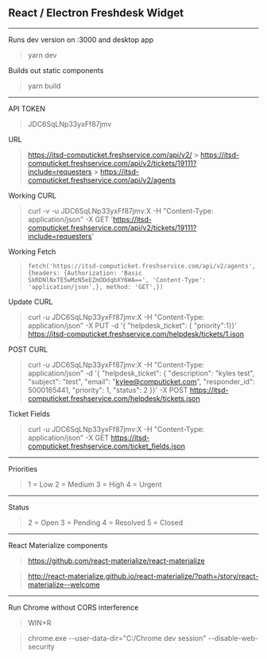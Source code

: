 ## React / Electron Freshdesk Widget

---

Runs dev version on :3000 and desktop app

> yarn dev

Builds out static components

> yarn build

---

API TOKEN

> JDC6SqLNp33yxFf87jmv

URL

> https://itsd-computicket.freshservice.com/api/v2/ > https://itsd-computicket.freshservice.com/api/v2/tickets/19111?include=requesters > https://itsd-computicket.freshservice.com/api/v2/agents

Working CURL

> curl -v -u JDC6SqLNp33yxFf87jmv:X -H "Content-Type: application/json" -X GET 'https://itsd-computicket.freshservice.com/api/v2/tickets/19111?include=requesters'

Working Fetch

> `fetch('https://itsd-computicket.freshservice.com/api/v2/agents', {headers: {Authorization: 'Basic SkRDNlNxTE5wMzN5eEZmODdqbXY6WA==', 'Content-Type': 'application/json',}, method: 'GET',})`

Update CURL

> curl -u JDC6SqLNp33yxFf87jmv:X -H "Content-Type: application/json" -X PUT -d '{ "helpdesk_ticket": { "priority":1}}' https://itsd-computicket.freshservice.com/helpdesk/tickets/1.json

POST CURL

> curl -u JDC6SqLNp33yxFf87jmv:X -H "Content-Type: application/json" -d '{ "helpdesk_ticket": { "description": "kyles test", "subject": "test", "email": "kylee@computicket.com", "responder_id": 5000165441, "priority": 1, "status": 2 }}' -X POST https://itsd-computicket.freshservice.com/helpdesk/tickets.json

Ticket Fields

> curl -u JDC6SqLNp33yxFf87jmv:X -H "Content-Type: application/json" -X GET https://itsd-computicket.freshservice.com/ticket_fields.json

---

Priorities

> 1 = Low
> 2 = Medium
> 3 = High
> 4 = Urgent

---

Status

> 2 = Open
> 3 = Pending
> 4 = Resolved
> 5 = Closed

---

React Materialize components

> https://github.com/react-materialize/react-materialize

> http://react-materialize.github.io/react-materialize/?path=/story/react-materialize--welcome

---

Run Chrome without CORS interference

> WIN+R

> chrome.exe --user-data-dir="C:/Chrome dev session" --disable-web-security
